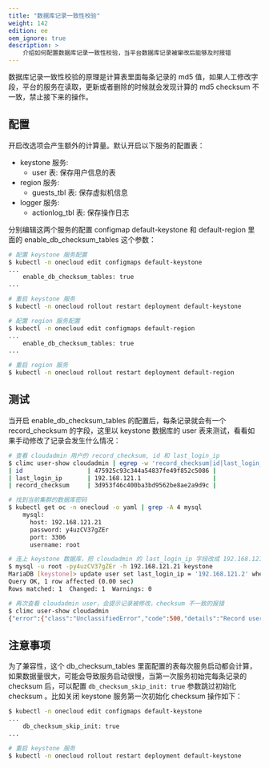 ```yaml
---
title: "数据库记录一致性校验"
weight: 142
edition: ee
oem_ignore: true
description: >
    介绍如何配置数据库记录一致性校验，当平台数据库记录被窜改后能够及时报错
---
```


数据库记录一致性校验的原理是计算表里面每条记录的 md5 值，如果人工修改字段，平台的服务在读取，更新或者删除的时候就会发现计算的 md5 checksum 不一致，禁止接下来的操作。

## 配置

开启改选项会产生额外的计算量。默认开启以下服务的配置表：

- keystone 服务:
    - user 表: 保存用户信息的表
- region 服务:
    - guests_tbl 表: 保存虚拟机信息
- logger 服务:
    - actionlog_tbl 表: 保存操作日志

分别编辑这两个服务的配置 configmap default-keystone 和 default-region 里面的 enable_db_checksum_tables 这个参数：

```bash
# 配置 keystone 服务配置
$ kubectl -n onecloud edit configmaps default-keystone
...
    enable_db_checksum_tables: true
...

# 重启 keystone 服务
$ kubectl -n onecloud rollout restart deployment default-keystone

# 配置 region 服务配置
$ kubectl -n onecloud edit configmaps default-region
...
    enable_db_checksum_tables: true
...

# 重启 region 服务
$ kubectl -n onecloud rollout restart deployment default-region
```

## 测试

当开启 enable_db_checksum_tables 的配置后，每条记录就会有一个 record_checksum 的字段，这里以 keystone 数据库的 user 表来测试，看看如果手动修改了记录会发生什么情况：

```bash
# 查看 cloudadmin 用户的 record_checksum, id 和 last_login_ip
$ climc user-show cloudadmin | egrep -w 'record_checksum|id|last_login_ip'
| id                  | 475925c93c344a54837fe49f852c5086 |
| last_login_ip       | 192.168.121.1                    |
| record_checksum     | 3d953f46c400ba3bd9562be8ae2a9d9c |

# 找到当前集群的数据库密码
$ kubectl get oc -n onecloud -o yaml | grep -A 4 mysql
    mysql:
      host: 192.168.121.21
      password: y4uzCV37gZEr
      port: 3306
      username: root

# 连上 keystone 数据库，把 cloudadmin 的 last_login_ip 字段改成 192.168.121.2
$ mysql -u root -py4uzCV37gZEr -h 192.168.121.21 keystone
MariaDB [keystone]> update user set last_login_ip = '192.168.121.2' where id = '475925c93c344a54837fe49f852c5086';
Query OK, 1 row affected (0.00 sec)
Rows matched: 1  Changed: 1  Warnings: 0

# 再次查看 cloudadmin user，会提示记录被修改，checksum 不一致的报错
$ climc user-show cloudadmin
{"error":{"class":"UnclassifiedError","code":500,"details":"Record user(475925c93c344a54837fe49f852c5086) checksum changed, expected(3d953f46c400ba3bd9562be8ae2a9d9c) != calculated(701f345054c8fee78cebb130730c8ba0)","request":{"headers":{"User-Agent":"yunioncloud-go/201708","X-Auth-Token":"*"},"method":"GET","url":"http://192.168.121.21:30500/v3/users/cloudadmin"}}}
```

## 注意事项

为了兼容性，这个 db_checksum_tables 里面配置的表每次服务启动都会计算，如果数据量很大，可能会导致服务启动很慢，当第一次服务初始完每条记录的 checksum 后，可以配置 `db_checksum_skip_init: true` 参数跳过初始化 checksum 。比如关闭 keystone 服务第一次初始化 checksum 操作如下：

```bash
$ kubectl -n onecloud edit configmaps default-keystone
...
    db_checksum_skip_init: true
...

# 重启 keystone 服务
$ kubectl -n onecloud rollout restart deployment default-keystone
```
